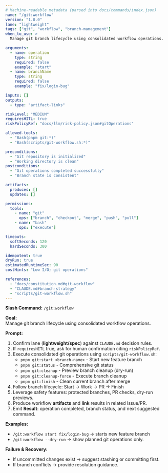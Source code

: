 ```yaml
---
# Machine-readable metadata (parsed into docs/commands/index.json)
name: "/git:workflow"
version: "1.0.0"
lane: "lightweight"
tags: ["git", "workflow", "branch-management"]
when_to_use: >
  Manage git branch lifecycle using consolidated workflow operations.

arguments:
  - name: operation
    type: string
    required: false
    example: "start"
  - name: branchName
    type: string
    required: false
    example: "fix/login-bug"

inputs: []
outputs:
  - type: "artifact-links"

riskLevel: "MEDIUM"
requiresHITL: true
riskPolicyRef: "docs/llm/risk-policy.json#gitOperations"

allowed-tools:
  - "Bash(pnpm git:*)"
  - "Bash(scripts/git-workflow.sh:*)"

preconditions:
  - "Git repository is initialized"
  - "Working directory is clean"
postconditions:
  - "Git operations completed successfully"
  - "Branch state is consistent"

artifacts:
  produces: []
  updates: []

permissions:
  tools:
    - name: "git"
      ops: ["branch", "checkout", "merge", "push", "pull"]
    - name: "bash"
      ops: ["execute"]

timeouts:
  softSeconds: 120
  hardSeconds: 300

idempotent: true
dryRun: true
estimatedRuntimeSec: 90
costHints: "Low I/O; git operations"

references:
  - "docs/constitution.md#git-workflow"
  - "CLAUDE.md#branch-strategy"
  - "scripts/git-workflow.sh"
---
```


**Slash Command:** `/git:workflow`

**Goal:**  
Manage git branch lifecycle using consolidated workflow operations.

**Prompt:**  
1) Confirm lane (**lightweight/spec**) against `CLAUDE.md` decision rules.  
2) If `requiresHITL` true, ask for human confirmation citing `riskPolicyRef`.  
3) Execute consolidated git operations using `scripts/git-workflow.sh`:
   - `pnpm git:start <branch-name>` - Start new feature branch
   - `pnpm git:status` - Comprehensive git status
   - `pnpm git:cleanup` - Preview branch cleanup (dry-run)
   - `pnpm git:cleanup-force` - Execute branch cleanup
   - `pnpm git:finish` - Clean current branch after merge
4) Follow branch lifecycle: Start → Work → PR → Finish
5) Leverage safety features: protected branches, PR checks, dry-run previews.
6) Produce workflow **artifacts** and **link** results in related Issue/PR.
7) Emit **Result**: operation completed, branch status, and next suggested command.

**Examples:**  
- `/git:workflow start fix/login-bug` → starts new feature branch
- `/git:workflow --dry-run` → show planned git operations only.

**Failure & Recovery:**  
- If uncommitted changes exist → suggest stashing or committing first.
- If branch conflicts → provide resolution guidance.